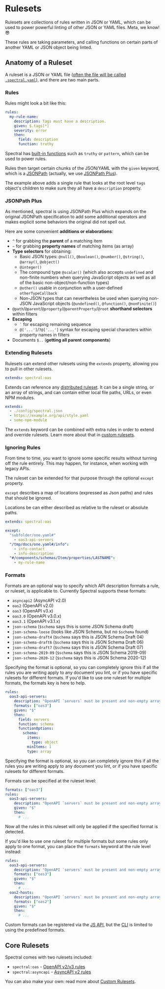 # Rulesets

Rulesets are collections of rules written in JSON or YAML, which can be used to power powerful linting of other JSON or YAML files. Meta, we know! 😎

These rules are taking parameters, and calling functions on certain parts of another YAML or JSON object being linted.

## Anatomy of a Ruleset

A ruleset is a JSON or YAML file ([often the file will be called `.spectral.yaml`](../guides/2-cli.md#using-a-ruleset-file)), and there are two main parts.

### Rules

Rules might look a bit like this:

```yaml
rules:
  my-rule-name:
    description: Tags must have a description.
    given: $.tags[*]
    severity: error
    then:
      field: description
      function: truthy
```

Spectral has [built-in functions](../reference/functions.md) such as `truthy` or `pattern`, which can be used to power rules.

Rules then target certain chunks of the JSON/YAML with the `given` keyword, which is a [JSONPath](http://jsonpath.com/) (actually, we use [JSONPath Plus](https://www.npmjs.com/package/jsonpath-plus)).

The example above adds a single rule that looks at the root level `tags` object's children to make sure they all have a `description` property.

### JSONPath Plus

As mentioned, spectral is using JSONPath Plus which expands on the original JSONPath specification to add some additional operators and makes explicit some behaviors the original did not spell out.

Here are some convenient **additions or elaborations**:

- `^` for grabbing the **parent** of a matching item
- `~` for grabbing **property names** of matching items (as array)
- **Type selectors** for obtaining:
  - Basic JSON types: `@null()`, `@boolean()`, `@number()`, `@string()`, `@array()`, `@object()`
  - `@integer()`
  - The compound type `@scalar()` (which also accepts `undefined` and
    non-finite numbers when querying JavaScript objects as well as all of the basic non-object/non-function types)
  - `@other()` usable in conjunction with a user-defined `otherTypeCallback`
  - Non-JSON types that can nevertheless be used when querying
    non-JSON JavaScript objects (`@undefined()`, `@function()`, `@nonFinite()`)
- `@path`/`@parent`/`@property`/`@parentProperty`/`@root` **shorthand selectors** within filters
- **Escaping**
  - `` ` `` for escaping remaining sequence
  - `@['...']`/`?@['...']` syntax for escaping special characters within
    property names in filters
- Documents `$..` (**getting all parent components**)

### Extending Rulesets

Rulesets can extend other rulesets using the `extends` property, allowing you to pull in other rulesets.

```yaml
extends: spectral:oas
```

Extends can reference any [distributed ruleset](../guides/7-sharing-rulesets.md). It can be a single string, or an array of strings, and can contain either local file paths, URLs, or even NPM modules.

```yaml
extends:
  - ./config/spectral.json
  - https://example.org/api/style.yaml
  - some-npm-module
```

The `extends` keyword can be combined with extra rules in order to extend and override rulesets. Learn more about that in [custom rulesets](../guides/4-custom-rulesets.md).

### Ignoring Rules

From time to time, you want to ignore some specific results without turning off the rule entirely. This may happen, for instance, when working with legacy APIs.

The ruleset can be extended for that purpose through the optional `except` property.

`except` describes a map of locations (expressed as Json paths) and rules that should be ignored.

Locations be can either described as relative to the ruleset or absolute paths.

```yaml
extends: spectral:oas

except:
  "subfolder/one.yaml#"
    - oas3-api-servers
  "/tmp/docs/one.yaml#/info":
    - info-contact
    - info-description
  "#/components/schemas/Item/properties/LASTNAME":
    - my-rule-name
```

### Formats

Formats are an optional way to specify which API description formats a rule, or ruleset, is applicable to. Currently Spectral supports these formats:

- `asyncapi2` (AsyncAPI v2.0)
- `oas2` (OpenAPI v2.0)
- `oas3` (OpenAPI v3.x)
- `oas3.0` (OpenAPI v3.0.x)
- `oas3.1` (OpenAPI v3.1.x)
- `json-schema` (`$schema` says this is some JSON Schema draft)
- `json-schema-loose` (looks like JSON Schema, but no `$schema` found)
- `json-schema-draft4` (`$schema` says this is JSON Schema Draft 04)
- `json-schema-draft6` (`$schema` says this is JSON Schema Draft 06)
- `json-schema-draft7` (`$schema` says this is JSON Schema Draft 07)
- `json-schema-2019-09` (`$schema` says this is JSON Schema 2019-09)
- `json-schema-2020-12` (`$schema` says this is JSON Schema 2020-12)

Specifying the format is optional, so you can completely ignore this if all the rules you are writing apply to any document you lint, or if you have specific rulesets for different formats. If you'd like to use one ruleset for multiple formats, the formats key is here to help.

```yaml
rules:
  oas3-api-servers:
    description: "OpenAPI `servers` must be present and non-empty array."
    formats: ["oas3"]
    given: "$"
    then:
      field: servers
      function: schema
      functionOptions:
        schema:
          items:
            type: object
          minItems: 1
          type: array
```

Specifying the format is optional, so you can completely ignore this if all the rules you are writing apply to any document you lint, or if you have specific rulesets for different formats.

Formats can be specified at the ruleset level:

```yaml
formats: ["oas3"]
rules:
  oas3-api-servers:
    description: "OpenAPI `servers` must be present and non-empty array."
    given: "$"
    then:
      # ...
```

Now all the rules in this ruleset will only be applied if the specified format is detected.

If you'd like to use one ruleset for multiple formats but some rules only apply to one format, you can place the `formats` keyword at the rule level instead:

```yaml
rules:
  oas3-api-servers:
    description: "OpenAPI `servers` must be present and non-empty array."
    formats: ["oas3"]
    given: "$"
    then:
      # ...
  oas2-hosts:
    description: "OpenAPI `servers` must be present and non-empty array."
    formats: ["oas2"]
    given: "$"
    then:
      # ...
```

Custom formats can be registered via the [JS API](../guides/3-javascript.md), but the [CLI](../guides/2-cli.md) is limited to using the predefined formats.

## Core Rulesets

Spectral comes with two rulesets included:

- `spectral:oas` - [OpenAPI v2/v3 rules](./4-openapi.md)
- `spectral:asyncapi` - [AsyncAPI v2 rules](./5-asyncapi.md)

You can also make your own: read more about [Custom Rulesets](../guides/4-custom-rulesets.md).
